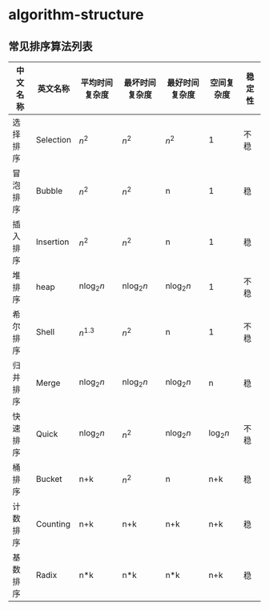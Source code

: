 # algorithm-structure
## 常见排序算法列表

|    中文名称    | 英文名称 | 平均时间复杂度  | 最坏时间复杂度  |  最好时间复杂度 | 空间复杂度 |  稳定性 |
| -------------- | -------- | --------------  | --------------  | --------------- | ---------- | ------- |
| 选择排序       | Selection|       $n^2$     |         $n^2$   |          $n^2$  |        1   |  不稳   |
| 冒泡排序       | Bubble   |       $n^2$     |         $n^2$   |      n     |        1   |    稳   |
| 插入排序       | Insertion|       $n^2$     |         $n^2$   |          n  |        1   |    稳   |
| 堆排序         |  heap    |  n$\log_2 n$    |     n$\log_2 n$ |    n$\log_2 n$  |        1   |  不稳   |
| 希尔排序       | Shell    |       $n^1.3$   |         $n^2$   |              n  |        1   |  不稳   |
| 归并排序       | Merge    |  n$\log_2 n$    |     n$\log_2 n$ |  n$\log_2 n$    |        n   |    稳   |
| 快速排序       | Quick    |   n$\log_2 n$   |         $n^2$   |   n$\log_2 n$   | $\log_2 n$ |  不稳   |
| 桶排序         | Bucket   |       n+k       |         $n^2$     |      n          |      n+k   |    稳   |
| 计数排序       | Counting |       n+k       |         n+k     |      n+k        |      n+k   |    稳   |
| 基数排序       | Radix    |       n*k       |         n*k     |      n*k        |      n+k   |    稳   |
